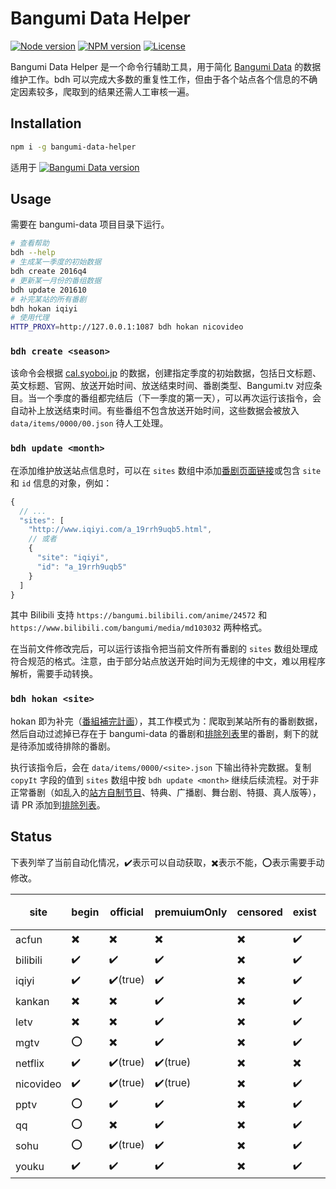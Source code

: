 # Bangumi Data Helper

[![Node version](https://img.shields.io/badge/node-%3E%3D%208.0.0-blue.svg)](https://nodejs.org)
[![NPM version](https://img.shields.io/npm/v/bangumi-data-helper.svg)](https://www.npmjs.com/package/bangumi-data-helper)
[![License](https://img.shields.io/npm/l/bangumi-data-helper.svg)](https://github.com/bangumi-data/helper/blob/master/LICENSE)

Bangumi Data Helper 是一个命令行辅助工具，用于简化 [Bangumi Data](https://github.com/bangumi-data/bangumi-data) 的数据维护工作。bdh 可以完成大多数的重复性工作，但由于各个站点各个信息的不确定因素较多，爬取到的结果还需人工审核一遍。

## Installation

```bash
npm i -g bangumi-data-helper
```

适用于 [![Bangumi Data version](https://img.shields.io/badge/bangumi--data-%5E0.2-blue.svg)](https://github.com/bangumi-data/bangumi-data)

## Usage

需要在 bangumi-data 项目目录下运行。

```bash
# 查看帮助
bdh --help
# 生成某一季度的初始数据
bdh create 2016q4
# 更新某一月份的番组数据
bdh update 201610
# 补完某站的所有番剧
bdh hokan iqiyi
# 使用代理
HTTP_PROXY=http://127.0.0.1:1087 bdh hokan nicovideo
```

### `bdh create <season>`

该命令会根据 [cal.syoboi.jp](http://cal.syoboi.jp/quarter/) 的数据，创建指定季度的初始数据，包括日文标题、英文标题、官网、放送开始时间、放送结束时间、番剧类型、Bangumi.tv 对应条目。当一个季度的番组都完结后（下一季度的第一天），可以再次运行该指令，会自动补上放送结束时间。有些番组不包含放送开始时间，这些数据会被放入 `data/items/0000/00.json` 待人工处理。

### `bdh update <month>`

在添加维护放送站点信息时，可以在 `sites` 数组中添加[番剧页面链接](https://github.com/bangumi-data/bangumi-data/blob/master/CONTRIBUTING.md#%E7%AB%99%E7%82%B9-url-%E6%8B%BC%E6%8E%A5)或包含 `site` 和 `id` 信息的对象，例如：

```js
{
  // ...
  "sites": [
    "http://www.iqiyi.com/a_19rrh9uqb5.html",
    // 或者
    {
      "site": "iqiyi",
      "id": "a_19rrh9uqb5"
    }
  ]
}
```

其中 Bilibili 支持 `https://bangumi.bilibili.com/anime/24572` 和 `https://www.bilibili.com/bangumi/media/md103032` 两种格式。

在当前文件修改完后，可以运行该指令把当前文件所有番剧的 `sites` 数组处理成符合规范的格式。注意，由于部分站点放送开始时间为无规律的中文，难以用程序解析，需要手动转换。

### `bdh hokan <site>`

hokan 即为补完（[番組補完計画](https://github.com/bangumi-data/bangumi-data/issues/11)），其工作模式为：爬取到某站所有的番剧数据，然后自动过滤掉已存在于 bangumi-data 的番剧和[排除列表](https://github.com/bangumi-data/helper/tree/master/exclusions)里的番剧，剩下的就是待添加或待排除的番剧。

执行该指令后，会在 `data/items/0000/<site>.json` 下输出待补完数据。复制 `copyIt` 字段的值到 `sites` 数组中按 `bdh update <month>` 继续后续流程。对于非正常番剧（如乱入的[站方自制节目](https://www.iqiyi.com/a_19rrh5w971.html)、特典、广播剧、舞台剧、特摄、真人版等），请 PR 添加到[排除列表](https://github.com/bangumi-data/helper/tree/master/exclusions)。

## Status

下表列举了当前自动化情况，✔️表示可以自动获取，✖️表示不能，⭕表示需要手动修改。

| site      | begin | official | premuiumOnly | censored | exist | 补完 |
| --------- | ----- | -------- | ------------ | -------- | ----- | --- |
| acfun     | ✖️    | ✖️       | ✖️           | ✖️       | ✔️    | ✖️  |
| bilibili  | ✔️    | ✔️       | ✔️           | ✖️       | ✔️    | ✔️  |
| iqiyi     | ✔️    | ✔️(true) | ✔️           | ✖️       | ✔️    | ✔️  |
| kankan    | ✖️    | ✖️       | ✔️           | ✖️       | ✔️    | ✖️  |
| letv      | ✖️    | ✖️       | ✔️           | ✖️       | ✔️    | ✔️  |
| mgtv      | ⭕    | ✖️       | ✔️           | ✖️       | ✔️    | ✔️  |
| netflix   | ✔️    | ✔️(true) | ✔️(true)     | ✖️       | ✖️    | ✖️  |
| nicovideo | ✔️    | ✔️(true) | ✔️(true)     | ✖️       | ✔️    | ✔️  |
| pptv      | ⭕    | ✔️       | ✔️           | ✖️       | ✔️    | ✔️  |
| qq        | ⭕    | ✖️       | ✔️           | ✖️       | ✔️    | ✔️  |
| sohu      | ⭕    | ✔️(true) | ✔️           | ✖️       | ✔️    | ✔️  |
| youku     | ✔️    | ✔️       | ✔️           | ✖️       | ✔️    | ✔️  |
